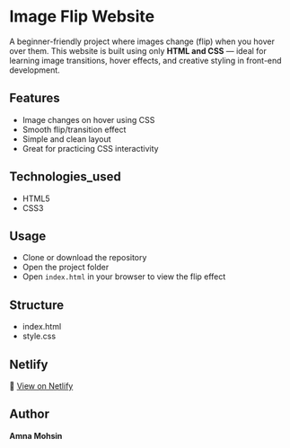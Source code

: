 #  Image Flip Website

A beginner-friendly project where images change (flip) when you hover over them. This website is built using only **HTML and CSS** — ideal for learning image transitions, hover effects, and creative styling in front-end development.

## Features

  - Image changes on hover using CSS  
  - Smooth flip/transition effect  
  - Simple and clean layout  
  - Great for practicing CSS interactivity

## Technologies_used

  - HTML5  
  - CSS3

## Usage

  - Clone or download the repository  
  - Open the project folder  
  - Open `index.html` in your browser to view the flip effect

## Structure

  - index.html  
  - style.css

## Netlify

🔗 [View on Netlify](https://image-flip-website.netlify.app/)

## Author

**Amna Mohsin**
